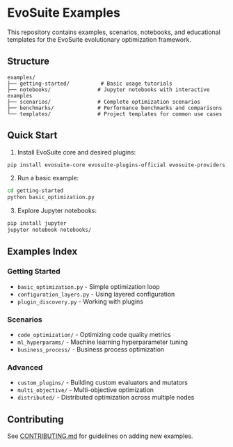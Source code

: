 # EvoSuite Examples

This repository contains examples, scenarios, notebooks, and educational templates for the EvoSuite evolutionary optimization framework.

## Structure

```
examples/
├── getting-started/          # Basic usage tutorials
├── notebooks/               # Jupyter notebooks with interactive examples
├── scenarios/               # Complete optimization scenarios
├── benchmarks/              # Performance benchmarks and comparisons
└── templates/               # Project templates for common use cases
```

## Quick Start

1. Install EvoSuite core and desired plugins:
```bash
pip install evosuite-core evosuite-plugins-official evosuite-providers[openai]
```

2. Run a basic example:
```bash
cd getting-started
python basic_optimization.py
```

3. Explore Jupyter notebooks:
```bash
pip install jupyter
jupyter notebook notebooks/
```

## Examples Index

### Getting Started
- `basic_optimization.py` - Simple optimization loop
- `configuration_layers.py` - Using layered configuration
- `plugin_discovery.py` - Working with plugins

### Scenarios
- `code_optimization/` - Optimizing code quality metrics
- `ml_hyperparams/` - Machine learning hyperparameter tuning
- `business_process/` - Business process optimization

### Advanced
- `custom_plugins/` - Building custom evaluators and mutators
- `multi_objective/` - Multi-objective optimization
- `distributed/` - Distributed optimization across multiple nodes

## Contributing

See [CONTRIBUTING.md](CONTRIBUTING.md) for guidelines on adding new examples.